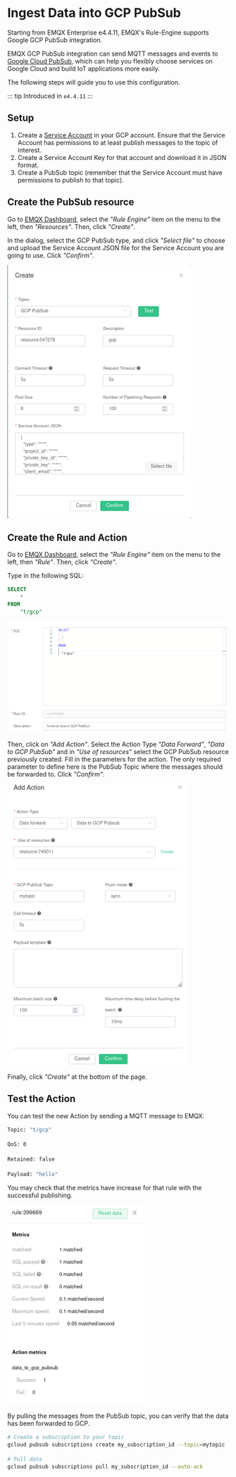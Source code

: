 # Ingest Data into GCP PubSub
Starting from EMQX Enterprise e4.4.11, EMQX's Rule-Engine supports Google GCP PubSub integration.

EMQX GCP PubSub integration can send MQTT messages and events to [Google Cloud PubSub](https://cloud.google.com/pubsub?hl=en-us), which can help you flexibly choose services on Google Cloud and build IoT applications more easily.

The following steps will guide you to use this configuration.

::: tip
Introduced in `e4.4.11`
:::

## Setup

1. Create a [Service
   Account](https://developers.google.com/identity/protocols/oauth2/service-account#creatinganaccount)
   in your GCP account.  Ensure that the Service Account has
   permissions to at least publish messages to the topic of interest.
2. Create a Service Account Key for that account and download it in
   JSON format.
3. Create a PubSub topic (remember that the Service Account must have
   permissions to publish to that topic).

## Create the PubSub resource

Go to [EMQX Dashboard](http://127.0.0.1:18083/#/resources), select the
_"Rule Engine"_ item on the menu to the left, then _"Resources"_.
Then, click _"Create"_.

In the dialog, select the GCP PubSub type, and click _"Select file"_
to choose and upload the Service Account JSON file for the Service
Account you are going to use.  Click _"Confirm"_.

![Creating a GCP PubSub resource](./assets/gcp_pubsub_1.png)

## Create the Rule and Action

Go to [EMQX Dashboard](http://127.0.0.1:18083/#/rules), select the
_"Rule Engine"_ item on the menu to the left, then _"Rule"_.  Then,
click _"Create"_.

Type in the following SQL:

```sql
SELECT
    *
FROM
    "t/gcp"
```

![Creating a rule to forward data to GCP PubSub](./assets/gcp_pubsub_2.png)

Then, click on _"Add Action"_.  Select the Action Type _"Data
Forward"_, _"Data to GCP PubSub"_ and in _"Use of resources"_ select
the GCP PubSub resource previously created.  Fill in the parameters
for the action.  The only required parameter to define here is the
PubSub Topic where the messages should be forwarded to.  Click
_"Confirm"_.

![Binding an action to forward data to GCP PubSub](./assets/gcp_pubsub_3.png)

Finally, click _"Create"_ at the bottom of the page.

## Test the Action

You can test the new Action by sending a MQTT message to EMQX:

```bash
Topic: "t/gcp"

QoS: 0

Retained: false

Payload: "hello"
```

You may check that the metrics have increase for that rule with
the successful publishing.

![GCP PubSub metrics](./assets/gcp_pubsub_4.png)

By pulling the messages from the PubSub topic, you can verify that the
data has been forwarded to GCP.

```bash
# Create a subscription to your topic
gcloud pubsub subscriptions create my_subscription_id --topic=mytopic

# Pull data
gcloud pubsub subscriptions pull my_subscription_id --auto-ack
```
